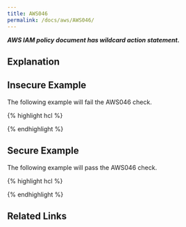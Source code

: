 ```yaml
---
title: AWS046
permalink: /docs/aws/AWS046/
---
```


***AWS IAM policy document has wildcard action statement.***

## Explanation





## Insecure Example

The following example will fail the AWS046 check.

{% highlight hcl %}



{% endhighlight %}

## Secure Example

The following example will pass the AWS046 check.

{% highlight hcl %}



{% endhighlight %}

## Related Links


